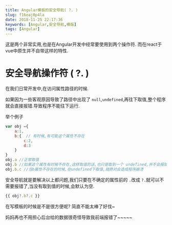 ```yaml
---
title: Angular模板的安全导航( ?. )
slug: f16eaj0p4la
date: 2018-11-25 22:17:36
keywords: [Angular,安全导航,模版]
tags: [Angular]
---
```

这是两个非常实用,也是在Angular开发中经常要使用到两个操作符.
而在react于vue中原生并不自带这样的特性.

# 安全导航操作符 ( ?. )
在我们日常开发中,在访问属性路径的时候.

如果因为一些客观原因导致了路径中出现了 `null`,`undefined`,再往下取值,整个程序就会直接报错.导致程序不能往下运行.

举个例子
```js
var obj ={
    a:1,
    b:{  // 有时候,有可能这个属性不存在
        c:2,
        d:3 
    }
}
obj.a //正常取值
obj.b //如果这个属性有时候不存在,这样取值的话,也只是取到一个 undefined,并不会报错
obj.b.c //当b属性不存在的时候,在undefined下取值,就绝对会造成程序崩溃
```
安全导航就是要解决以上都问题,我们只要在不确定的属性前的 `.`改成 `?.`就可以不需要报错了,当没有取到值的时候,会默认为空.


```js
{{ obj?.b?.c }}
```

在写模板的时候是不是很方便呢? 简直不能太棒了好伐~

妈妈再也不用担心后台给的数据很奇怪导致我前端报错了~~~~~
